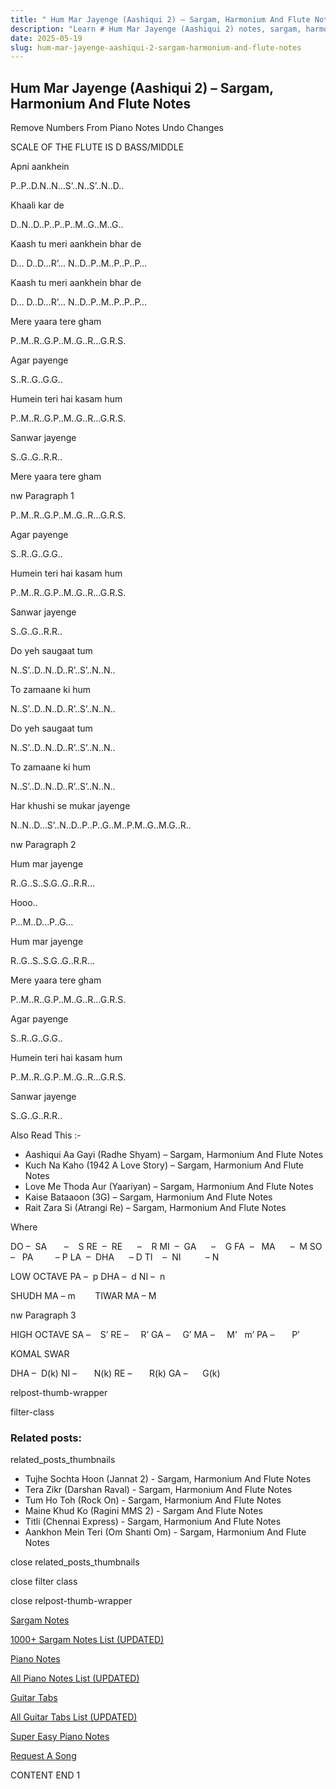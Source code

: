 ```yaml
---
title: " Hum Mar Jayenge (Aashiqui 2) – Sargam, Harmonium And Flute Notes"
description: "Learn # Hum Mar Jayenge (Aashiqui 2) notes, sargam, harmonium notations and flute notes. Easy step-by-step tutorial for beginners."
date: 2025-05-19
slug: hum-mar-jayenge-aashiqui-2-sargam-harmonium-and-flute-notes
---
```


## Hum Mar Jayenge (Aashiqui 2) – Sargam, Harmonium And Flute Notes

Remove Numbers From Piano Notes
Undo Changes

SCALE OF THE FLUTE IS D BASS/MIDDLE

Apni aankhein

P..P..D.N..N…S’..N..S’..N..D..

Khaali kar de

D..N..D..P..P..P..M..G..M..G..

Kaash tu meri aankhein bhar de

D… D..D…R’… N..D..P..M..P..P..P…

Kaash tu meri aankhein bhar de

D… D..D…R’… N..D..P..M..P..P..P…

Mere yaara tere gham

P..M..R..G.P..M..G..R…G.R.S.

Agar payenge

S..R..G..G.G..

Humein teri hai kasam hum

P..M..R..G.P..M..G..R…G.R.S.

Sanwar jayenge

S..G..G..R.R..

Mere yaara tere gham

nw Paragraph 1

P..M..R..G.P..M..G..R…G.R.S.

Agar payenge

S..R..G..G.G..

Humein teri hai kasam hum

P..M..R..G.P..M..G..R…G.R.S.

Sanwar jayenge

S..G..G..R.R..

Do yeh saugaat tum

N..S’..D..N..D..R’..S’..N..N..

To zamaane ki hum

N..S’..D..N..D..R’..S’..N..N..

Do yeh saugaat tum

N..S’..D..N..D..R’..S’..N..N..

To zamaane ki hum

N..S’..D..N..D..R’..S’..N..N..

Har khushi se mukar jayenge

N..N..D…S’..N..D..P..P..G..M..P.M..G..M.G..R..

nw Paragraph 2

Hum mar jayenge

R..G..S..S.G..G..R.R…

Hooo..

P…M..D…P..G…

Hum mar jayenge

R..G..S..S.G..G..R.R…

Mere yaara tere gham

P..M..R..G.P..M..G..R…G.R.S.

Agar payenge

S..R..G..G.G..

Humein teri hai kasam hum

P..M..R..G.P..M..G..R…G.R.S.

Sanwar jayenge

S..G..G..R.R..

Also Read This :-

- Aashiqui Aa Gayi (Radhe Shyam) – Sargam, Harmonium And Flute Notes
- Kuch Na Kaho (1942 A Love Story) – Sargam, Harmonium And Flute Notes
- Love Me Thoda Aur (Yaariyan) – Sargam, Harmonium And Flute Notes
- Kaise Bataaoon (3G) – Sargam, Harmonium And Flute Notes
- Rait Zara Si (Atrangi Re) – Sargam, Harmonium And Flute Notes

Where

DO –  SA       –    S
RE  –  RE      –    R
MI  –  GA      –    G
FA  –   MA      –  M
SO  –   PA         – P
LA  –  DHA      – D
TI    –  NI          – N

LOW OCTAVE
PA –  p
DHA –  d
NI –  n

SHUDH MA – m        TIWAR MA – M

nw Paragraph 3

HIGH OCTAVE
SA –    S’
RE –     R’
GA –     G’
MA –     M’   m’
PA –       P’

KOMAL SWAR

DHA –  D(k)
NI –       N(k)
RE –       R(k)
GA –      G(k)

relpost-thumb-wrapper

filter-class

### Related posts:

related_posts_thumbnails

- Tujhe Sochta Hoon (Jannat 2) - Sargam, Harmonium And Flute Notes
- Tera Zikr (Darshan Raval) - Sargam, Harmonium And Flute Notes
- Tum Ho Toh (Rock On) - Sargam, Harmonium And Flute Notes
- Maine Khud Ko (Ragini MMS 2) - Sargam And Flute Notes
- Titli (Chennai Express) - Sargam, Harmonium And Flute Notes
- Aankhon Mein Teri (Om Shanti Om) - Sargam, Harmonium And Flute Notes

close related_posts_thumbnails

close filter class

close relpost-thumb-wrapper

[Sargam Notes](/sargam-notes.html)

[1000+ Sargam Notes List (UPDATED)](/all-songs-list-sargam-notes.html)

[Piano Notes](/piano-notes.html)

[All Piano Notes List (UPDATED)](/all-songs-list-piano-notes.html)

[Guitar Tabs](/guitar-tabs.html)

[All Guitar Tabs List (UPDATED)](/all-songs-list-guitar-tabs.html)

[Super Easy Piano Notes](https://studywall.in/)

[Request A Song](/request-a-song.html)

CONTENT END 1
